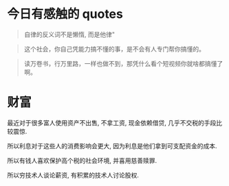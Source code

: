 # 今日有感触的 quotes

> 自律的反义词不是懒惰, 而是他律"

> 这个社会，你自己凭能力搞不懂的事，是不会有人专门帮你搞懂的。

> 读万卷书，行万里路，一样也做不到，那凭什么看个短视频你就啥都搞懂了啊。


# 财富
最近对于很多富人使用资产不出售, 不拿工资, 现金依赖借贷, 几乎不交税的手段比较震惊.

所以利息对于这些人的消费影响会更大, 因为利息是他们拿到可支配资金的成本.

所以有钱人喜欢保护高个税的社会环境, 并喜用慈善赎罪.

所以穷技术人谈论薪资, 有积累的技术人讨论股权.
